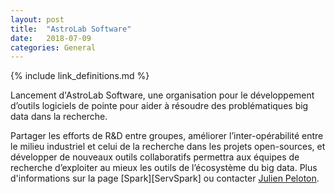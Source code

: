 ```yaml
---
layout: post
title:  "AstroLab Software"
date:   2018-07-09
categories: General
---
```


{% include link_definitions.md %}

Lancement d'AstroLab Software, une organisation pour le développement d’outils logiciels de pointe pour aider à résoudre des problématiques big data dans la recherche.

Partager les efforts de R&D entre groupes, améliorer l’inter-opérabilité entre le milieu industriel et celui de la recherche dans les projets open-sources, et développer de nouveaux outils collaboratifs permettra aux équipes de recherche d’exploiter au mieux les outils de l’écosystème du big data. Plus d'informations sur la page [Spark][ServSpark] ou contacter [Julien Peloton](mailto:peloton@lal.in2p3.fr).
